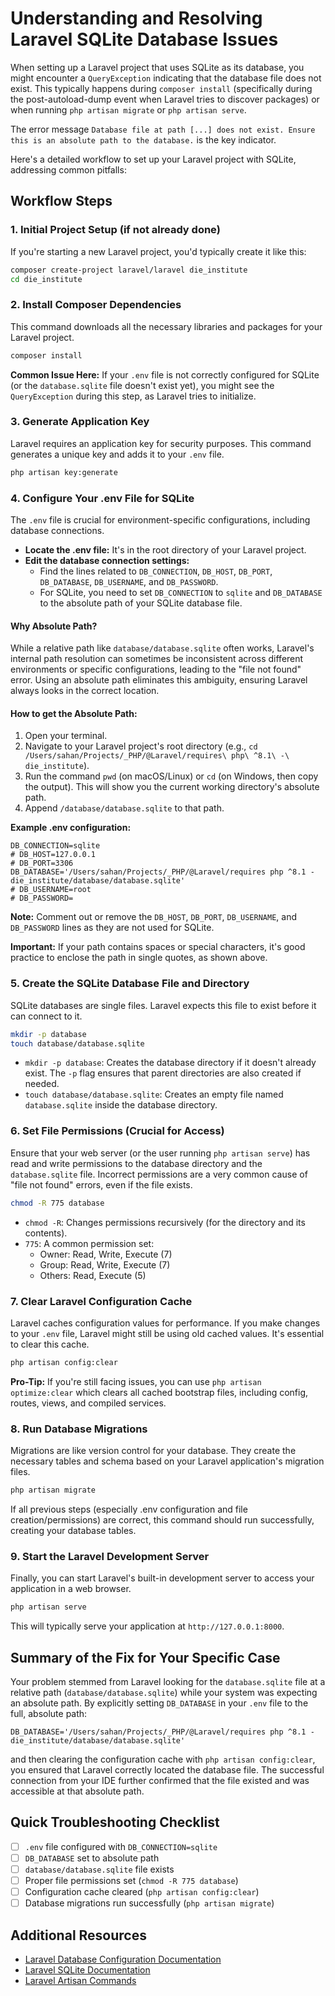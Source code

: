 # Understanding and Resolving Laravel SQLite Database Issues

When setting up a Laravel project that uses SQLite as its database, you might encounter a `QueryException` indicating that the database file does not exist. This typically happens during `composer install` (specifically during the post-autoload-dump event when Laravel tries to discover packages) or when running `php artisan migrate` or `php artisan serve`.

The error message `Database file at path [...] does not exist. Ensure this is an absolute path to the database.` is the key indicator.

Here's a detailed workflow to set up your Laravel project with SQLite, addressing common pitfalls:

## Workflow Steps

### 1. Initial Project Setup (if not already done)

If you're starting a new Laravel project, you'd typically create it like this:

```bash
composer create-project laravel/laravel die_institute
cd die_institute
```

### 2. Install Composer Dependencies

This command downloads all the necessary libraries and packages for your Laravel project.

```bash
composer install
```

**Common Issue Here:** If your `.env` file is not correctly configured for SQLite (or the `database.sqlite` file doesn't exist yet), you might see the `QueryException` during this step, as Laravel tries to initialize.

### 3. Generate Application Key

Laravel requires an application key for security purposes. This command generates a unique key and adds it to your `.env` file.

```bash
php artisan key:generate
```

### 4. Configure Your .env File for SQLite

The `.env` file is crucial for environment-specific configurations, including database connections.

- **Locate the .env file:** It's in the root directory of your Laravel project.
- **Edit the database connection settings:**
  - Find the lines related to `DB_CONNECTION`, `DB_HOST`, `DB_PORT`, `DB_DATABASE`, `DB_USERNAME`, and `DB_PASSWORD`.
  - For SQLite, you need to set `DB_CONNECTION` to `sqlite` and `DB_DATABASE` to the absolute path of your SQLite database file.

#### Why Absolute Path?

While a relative path like `database/database.sqlite` often works, Laravel's internal path resolution can sometimes be inconsistent across different environments or specific configurations, leading to the "file not found" error. Using an absolute path eliminates this ambiguity, ensuring Laravel always looks in the correct location.

#### How to get the Absolute Path:

1. Open your terminal.
2. Navigate to your Laravel project's root directory (e.g., `cd /Users/sahan/Projects/_PHP/@Laravel/requires\ php\ ^8.1\ -\ die_institute`).
3. Run the command `pwd` (on macOS/Linux) or `cd` (on Windows, then copy the output). This will show you the current working directory's absolute path.
4. Append `/database/database.sqlite` to that path.

**Example .env configuration:**

```dotenv
DB_CONNECTION=sqlite
# DB_HOST=127.0.0.1
# DB_PORT=3306
DB_DATABASE='/Users/sahan/Projects/_PHP/@Laravel/requires php ^8.1 - die_institute/database/database.sqlite'
# DB_USERNAME=root
# DB_PASSWORD=
```

**Note:** Comment out or remove the `DB_HOST`, `DB_PORT`, `DB_USERNAME`, and `DB_PASSWORD` lines as they are not used for SQLite.

**Important:** If your path contains spaces or special characters, it's good practice to enclose the path in single quotes, as shown above.

### 5. Create the SQLite Database File and Directory

SQLite databases are single files. Laravel expects this file to exist before it can connect to it.

```bash
mkdir -p database
touch database/database.sqlite
```

- `mkdir -p database`: Creates the database directory if it doesn't already exist. The `-p` flag ensures that parent directories are also created if needed.
- `touch database/database.sqlite`: Creates an empty file named `database.sqlite` inside the database directory.

### 6. Set File Permissions (Crucial for Access)

Ensure that your web server (or the user running `php artisan serve`) has read and write permissions to the database directory and the `database.sqlite` file. Incorrect permissions are a very common cause of "file not found" errors, even if the file exists.

```bash
chmod -R 775 database
```

- `chmod -R`: Changes permissions recursively (for the directory and its contents).
- `775`: A common permission set:
  - Owner: Read, Write, Execute (7)
  - Group: Read, Write, Execute (7)
  - Others: Read, Execute (5)

### 7. Clear Laravel Configuration Cache

Laravel caches configuration values for performance. If you make changes to your `.env` file, Laravel might still be using old cached values. It's essential to clear this cache.

```bash
php artisan config:clear
```

**Pro-Tip:** If you're still facing issues, you can use `php artisan optimize:clear` which clears all cached bootstrap files, including config, routes, views, and compiled services.

### 8. Run Database Migrations

Migrations are like version control for your database. They create the necessary tables and schema based on your Laravel application's migration files.

```bash
php artisan migrate
```

If all previous steps (especially .env configuration and file creation/permissions) are correct, this command should run successfully, creating your database tables.

### 9. Start the Laravel Development Server

Finally, you can start Laravel's built-in development server to access your application in a web browser.

```bash
php artisan serve
```

This will typically serve your application at `http://127.0.0.1:8000`.

## Summary of the Fix for Your Specific Case

Your problem stemmed from Laravel looking for the `database.sqlite` file at a relative path (`database/database.sqlite`) while your system was expecting an absolute path. By explicitly setting `DB_DATABASE` in your `.env` file to the full, absolute path:

```dotenv
DB_DATABASE='/Users/sahan/Projects/_PHP/@Laravel/requires php ^8.1 - die_institute/database/database.sqlite'
```

and then clearing the configuration cache with `php artisan config:clear`, you ensured that Laravel correctly located the database file. The successful connection from your IDE further confirmed that the file existed and was accessible at that absolute path.

## Quick Troubleshooting Checklist

- [ ] `.env` file configured with `DB_CONNECTION=sqlite`
- [ ] `DB_DATABASE` set to absolute path
- [ ] `database/database.sqlite` file exists
- [ ] Proper file permissions set (`chmod -R 775 database`)
- [ ] Configuration cache cleared (`php artisan config:clear`)
- [ ] Database migrations run successfully (`php artisan migrate`)

## Additional Resources

- [Laravel Database Configuration Documentation](https://laravel.com/docs/database#configuration)
- [Laravel SQLite Documentation](https://laravel.com/docs/database#sqlite-configuration)
- [Laravel Artisan Commands](https://laravel.com/docs/artisan)